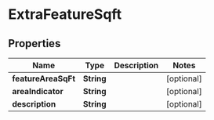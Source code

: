 

# ExtraFeatureSqft


## Properties

Name | Type | Description | Notes
------------ | ------------- | ------------- | -------------
**featureAreaSqFt** | **String** |  |  [optional]
**areaIndicator** | **String** |  |  [optional]
**description** | **String** |  |  [optional]



